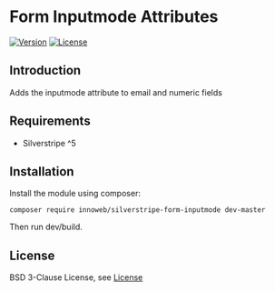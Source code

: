 # Form Inputmode Attributes

[![Version](https://img.shields.io/packagist/v/innoweb/silverstripe-form-inputmode.svg?style=flat-square)](https://packagist.org/packages/innoweb/silverstripe-form-inputmode)
[![License](https://img.shields.io/packagist/l/innoweb/silverstripe-form-inputmode.svg?style=flat-square)](license.md)

## Introduction

Adds the inputmode attribute to email and numeric fields

## Requirements

* Silverstripe ^5
 
## Installation

Install the module using composer:
```
composer require innoweb/silverstripe-form-inputmode dev-master
```
Then run dev/build.

## License

BSD 3-Clause License, see [License](license.md)
